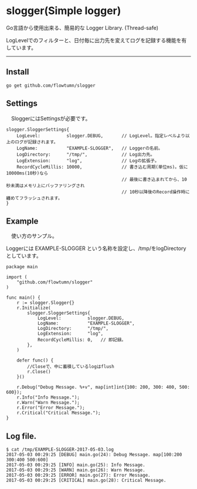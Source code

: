 # slogger(Simple logger)

 Go言語から使用出来る、簡易的な Logger Library. (Thread-safe)

LogLevelでのフィルターと、日付毎に出力先を変えてログを記録する機能を有しています。

* * *

## Install

```text
go get github.com/flowtumn/slogger
```

## Settings

　SloggerにはSettingsが必要です。

```Settings
slogger.SloggerSettings{
    LogLevel:          slogger.DEBUG,       // LogLevel。指定レベルより以上のログが記録されます。
    LogName:           "EXAMPLE-SLOGGER",   // Loggerの名前。
    LogDirectory:      "/tmp/",             // Log出力先。
    LogExtension:      "log",               // Logの拡張子。
    RecordCycleMillis: 10000,               // 書き込む周期(単位ms)。仮に10000ms(10秒)なら
                                            // 最後に書き込まれてから、10秒未満はメモリ上にバッファリングされ
                                            // 10秒以降後のRecord操作時に纏めてフラッシュされます。
}
```

## Example

　使い方のサンプル。

Loggerには EXAMPLE-SLOGGER という名称を設定し、/tmp/をlogDirectoryとしています。

```
package main

import (
    "github.com/flowtumn/slogger"
)

func main() {
    r := slogger.Slogger{}
    r.Initialize(
        slogger.SloggerSettings{
            LogLevel:          slogger.DEBUG,
            LogName:           "EXAMPLE-SLOGGER",
            LogDirectory:      "/tmp/",
            LogExtension:      "log",
            RecordCycleMillis: 0,   // 即記録。
        },
    )

    defer func() {
        //Closeで、中に蓄積しているlogはflush
        r.Close()
    }()

    r.Debug("Debug Message. %+v", map[int]int{100: 200, 300: 400, 500: 600});
    r.Info("Info Message.");
    r.Warn("Warn Message.");
    r.Error("Error Message.");
    r.Critical("Critical Message.");
}
```

## Log file.

```
$ cat /tmp/EXAMPLE-SLOGGER-2017-05-03.log
2017-05-03 00:29:25 [DEBUG] main.go(24): Debug Message. map[100:200 300:400 500:600]
2017-05-03 00:29:25 [INFO] main.go(25): Info Message.
2017-05-03 00:29:25 [WARN] main.go(26): Warn Message.
2017-05-03 00:29:25 [ERROR] main.go(27): Error Message.
2017-05-03 00:29:25 [CRITICAL] main.go(28): Critical Message.
```
